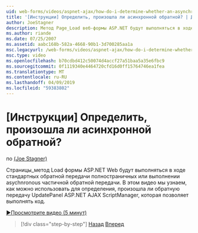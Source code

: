 ```yaml
---
uid: web-forms/videos/aspnet-ajax/how-do-i-determine-whether-an-asynchronous-postback-has-occurred
title: '[Инструкции] Определить, произошла ли асинхронной обратной? | Документы Майкрософт'
author: JoeStagner
description: Метод Page_Load веб-формы ASP.NET будут выполняться в ходе стандартных обратной передачи полностраничных или выполнении asychnronous частичной обратной передачи. В этом видео...
ms.author: riande
ms.date: 07/25/2007
ms.assetid: aabc168b-582a-4668-90b1-3d700285aa1a
msc.legacyurl: /web-forms/videos/aspnet-ajax/how-do-i-determine-whether-an-asynchronous-postback-has-occurred
msc.type: video
ms.openlocfilehash: b70cdbd412c50074d4accf27a51baa5a35e6fbc9
ms.sourcegitcommit: 0f1119340e4464720cfd16d0ff15764746ea1fea
ms.translationtype: MT
ms.contentlocale: ru-RU
ms.lasthandoff: 04/09/2019
ms.locfileid: "59383802"
---
```

# <a name="how-do-i-determine-whether-an-asynchronous-postback-has-occurred"></a>[Инструкции] Определить, произошла ли асинхронной обратной?

по [(Joe Stagner)](https://github.com/JoeStagner)

Страницы\_метод Load формы ASP.NET Web будут выполняться в ходе стандартных обратной передачи полностраничных или выполнении asychnronous частичной обратной передачи. В этом видео мы узнаем, как можно использовать для определения, произошла ли обратную передачу UpdatePanel ASP.NET AJAX ScriptManager, которая позволяет выполнять код.

[&#9654;Просмотрите видео (5 минут)](https://channel9.msdn.com/Blogs/ASP-NET-Site-Videos/how-do-i-determine-whether-an-asynchronous-postback-has-occurred)

> [!div class="step-by-step"]
> [Назад](how-do-i-use-javascript-to-refresh-an-aspnet-ajax-updatepanel.md)
> [Вперед](how-do-i-use-the-conditional-updatemode-of-the-updatepanel.md)
